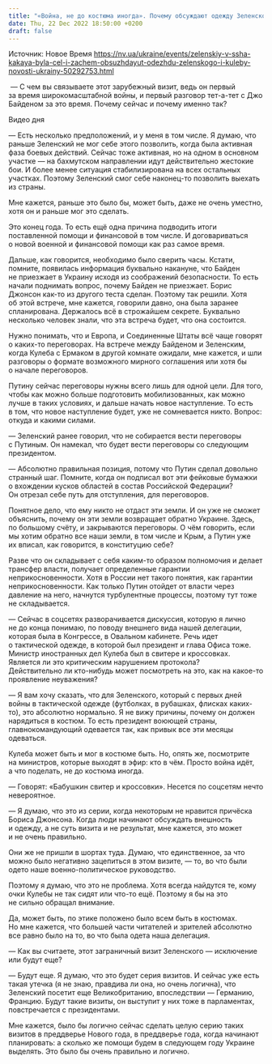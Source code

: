 ```yaml
---
title: "«Война, не до костюма иногда». Почему обсуждают одежду Зеленского, Ермака и Кулебы во время визита в США — интервью с политтехнологом"
date: Thu, 22 Dec 2022 18:50:00 +0200
draft: false
---
```

Источник: Новое Время https://nv.ua/ukraine/events/zelenskiy-v-ssha-kakaya-byla-cel-i-zachem-obsuzhdayut-odezhdu-zelenskogo-i-kuleby-novosti-ukrainy-50292753.html


 — С чем вы связываете этот зарубежный визит, ведь он первый за время широкомасштабной войны, и первый разговор тет-а-тет с Джо Байденом за это время. Почему сейчас и почему именно так?

 Видео дня   

— Есть несколько предположений, и у меня в том числе. Я думаю, что раньше Зеленский не мог себе этого позволить, когда была активная фаза боевых действий. Сейчас тоже активная, но на одном в основном участке — на бахмутском направлении идут действительно жестокие бои. И более менее ситуация стабилизирована на всех остальных участках. Поэтому Зеленский смог себе наконец-то позволить выехать из страны. 

Мне кажется, раньше это было бы, может быть, даже не очень уместно, хотя он и раньше мог это сделать. 

Это конец года. То есть ещё одна причина подводить итоги поставленной помощи и финансовой в том числе. И договариваться о новой военной и финансовой помощи как раз самое время. 

Дальше, как говорится, необходимо было сверить часы. Кстати, помните, появилась информация буквально накануне, что Байден не приезжает в Украину исходя из соображений безопасности. То есть начали поднимать вопрос, почему Байден не приезжает. Борис Джонсон как-то из другого теста сделан. Поэтому так решили. Хотя об этой встрече, мне кажется, говорили давно, она была заранее спланирована. Держалось всё в строжайшем секрете. Буквально несколько человек знали, что эта встреча будет, что она состоится. 

Нужно понимать, что и Европа, и Соединенные Штаты всё чаще говорят о каких-то переговорах. На встрече между Байденом и Зеленским, когда Кулеба с Ермаком в другой комнате ожидали, мне кажется, и шли разговоры о формате возможного мирного соглашения или хотя бы о начале переговоров. 

Путину сейчас переговоры нужны всего лишь для одной цели. Для того, чтобы как можно больше подготовить мобилизованных, как можно лучше в таких условиях, и дальше начать новое наступление. То есть в том, что новое наступление будет, уже не сомневается никто. Вопрос: откуда и какими силами.

— Зеленский ранее говорил, что не собирается вести переговоры с Путиным. Он намекал, что будет вести переговоры со следующим президентом.

— Абсолютно правильная позиция, потому что Путин сделал довольно странный шаг. Помните, когда он подписал вот эти фейковые бумажки о вхождении кусков областей в состав Российской Федерации? Он отрезал себе путь для отступления, для переговоров. 

Понятное дело, что ему никто не отдаст эти земли. И он уже не сможет объяснить, почему он эти земли возвращает обратно Украине. Здесь, по большому счёту, и закрываются переговоры. О чём говорить, если мы хотим обратно все наши земли, в том числе и Крым, а Путин уже их вписал, как говорится, в конституцию себе? 

Разве что он складывает с себя каким-то образом полномочия и делает трансфер власти, получает определенные гарантии неприкосновенности. Хотя в России нет такого понятия, как гарантии неприкосновенности. Как только Путин отойдет от власти через давление на него, начнутся турбулентные процессы, поэтому тут тоже не складывается.

— Сейчас в соцсетях разворачивается дискуссия, которую я лично не до конца понимаю, по поводу внешнего вида нашей делегации, которая была в Конгрессе, в Овальном кабинете. Речь идет о тактической одежде, в которой был президент и глава Офиса тоже. Министр иностранных дел Кулеба был в свитере и кроссовках. Является ли это критическим нарушением протокола? Действительно ли кто-нибудь может посмотреть на это, как на какое-то проявление неуважения?

— Я вам хочу сказать, что для Зеленского, который с первых дней войны в тактической одежде (футболках, в рубашках, флисках каких-то), это абсолютно нормально. Я не вижу причины, почему он должен нарядиться в костюм. То есть президент воюющей страны, главнокомандующий одевается так, как привык все эти месяцы одеваться. 

Кулеба может быть и мог в костюме быть. Но, опять же, посмотрите на министров, которые выходят в эфир: кто в чём. Просто война идёт, а что поделать, не до костюма иногда. 

— Говорят: «Бабушкин свитер и кроссовки». Несется по соцсетям нечто невероятное.

— Я думаю, что это из серии, когда некоторым не нравится причёска Бориса Джонсона. Когда люди начинают обсуждать внешность и одежду, а не суть визита и не результат, мне кажется, это может и не очень правильно. 

Они же не пришли в шортах туда. Думаю, что единственное, за что можно было негативно зацепиться в этом визите, — то, во что были одето наше военно-политическое руководство. 

Поэтому я думаю, что это не проблема. Хотя всегда найдутся те, кому очки Кулебы не так сидят или что-то ещё. Поэтому я бы на это не сильно обращал внимание. 

Да, может быть, по этике положено было всем быть в костюмах. Но мне кажется, что большей части читателей и зрителей абсолютно все равно было на то, во что была одета наша делегация.

— Как вы считаете, этот заграничный визит Зеленского — исключение или будут еще?

— Будут еще. Я думаю, что это будет серия визитов. И сейчас уже есть такая утечка (я не знаю, правдива ли она, но очень логична), что Зеленский посетит еще Великобританию, впоследствии — Германию, Францию. Будут такие визиты, он выступит у них тоже в парламентах, повстречается с президентами. 

Мне кажется, было бы логично сейчас сделать целую серию таких визитов в преддверье Нового года, в преддверье года, когда начинают планировать: а сколько же помощи будем в следующем году Украине выделять. Это было бы очень правильно и логично.
